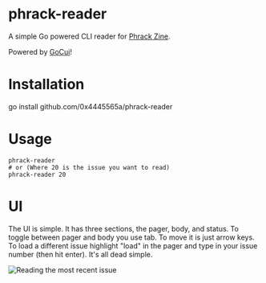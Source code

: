 # phrack-reader
A simple Go powered CLI reader for [Phrack Zine](http://phrack.org/).

Powered by [GoCui](github.com/jroimartin/gocui)!

# Installation
go install github.com/0x4445565a/phrack-reader

# Usage
```
phrack-reader
# or (Where 20 is the issue you want to read)
phrack-reader 20
```

# UI
The UI is simple.  It has three sections, the pager, body, and status.
To toggle between pager and body you use tab.
To move it is just arrow keys.
To load a different issue highlight "load" in the pager and type in your issue number (then hit enter).  It's all dead simple.

![Reading the most recent issue](http://i.imgur.com/i6GCwzH.png)
